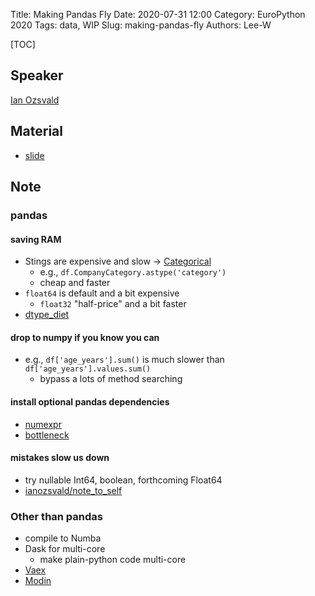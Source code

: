 Title: Making Pandas Fly
Date: 2020-07-31 12:00
Category: EuroPython 2020
Tags: data, WIP
Slug: making-pandas-fly
Authors: Lee-W

[TOC]

## Speaker
[Ian Ozsvald](https://ianozsvald.com/)

## Material
* [slide](https://ep2020.europython.eu/media/conference/slides/A7TniMV-making-pandas-fly.pdf)

## Note
### pandas
#### saving RAM
* Stings are expensive and slow → [Categorical](https://pandas.pydata.org/pandas-docs/stable/user_guide/categorical.html)
    * e.g., `df.CompanyCategory.astype('category')`
    * cheap and faster
* `float64` is default and a bit expensive
    * `float32` "half-price" and a bit faster
* [dtype_diet](https://github.com/ianozsvald/dtype_diet/)

#### drop to numpy if you know you can
* e.g., `df['age_years'].sum()` is much slower than `df['age_years'].values.sum()`
    * bypass a lots of method searching

#### install optional pandas dependencies
* [numexpr](https://github.com/pydata/numexpr)
* [bottleneck](https://github.com/pydata/bottleneck)

#### mistakes slow us down
* try nullable Int64, boolean, forthcoming Float64
* [ianozsvald/note_to_self](https://github.com/ianozsvald/notes_to_self)

### Other than pandas
* compile to Numba
* Dask for multi-core
    * make plain-python code multi-core
* [Vaex](https://github.com/vaexio/vaex)
* [Modin](https://github.com/modin-project/modin)
